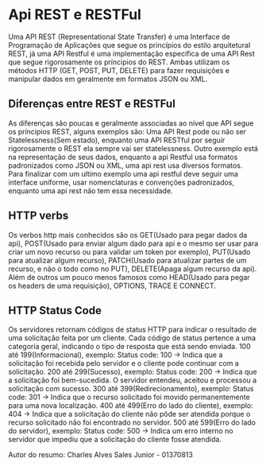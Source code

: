 # Api REST e RESTFul
Uma API REST (Representational State Transfer) é uma Interface de Programação de Aplicações que segue os princípios do estilo arquitetural REST, já uma API Restful é uma implementação especifica de uma API Rest que segue rigorosamente os príncipios do REST. Ambas utilizam os métodos HTTP (GET, POST, PUT, DELETE) para fazer requisições e manipular dados em geralmente em formatos JSON ou XML.

## Diferenças entre REST e RESTFul
As diferenças são poucas e geralmente associadas ao nível que API segue os príncipios REST, alguns exemplos são: Uma API Rest pode ou não ser Statelessness(Sem estado), enquanto uma API RESTful por seguir rigorosamente o REST ela sempre vai ser statelessness. Outro exemplo está na representação de seus dados, enquanto a api Restful usa formatos padronizados como JSON ou XML, uma api rest usa diversos formatos.
Para finalizar com um ultimo exemplo uma api restful deve seguir uma interface uniforme, usar nomenclaturas e convenções padronizados, enquanto uma api rest não tem essa necessidade.

## HTTP verbs
Os verbos http mais conhecidos são os GET(Usado para pegar dados da api), POST(Usado para enviar algum dado para api e o mesmo ser usar para criar um novo recurso ou para validar um token por exemplo), PUT(Usado para atualizar algum recurso), PATCH(Usado para atualizar partes de um recurso, e não o todo como no PUT), DELETE(Apaga algum recurso da api). Além de outros um pouco menos famosos como HEAD(Usado para pegar os headers de uma requisição), OPTIONS, TRACE E CONNECT.

## HTTP Status Code
Os servidores retornam códigos de status HTTP para indicar o resultado de uma solicitação feita por um cliente. Cada código de status pertence a uma categoria geral, indicando o tipo de resposta que está sendo enviada.
100 até 199(Informacional), exemplo: Status code: 100 -> Indica que a solicitação foi recebida pelo servidor e o cliente pode continuar com a solicitação.
200 até 299(Sucesso), exemplo: Status code: 200 -> Indica que a solicitação foi bem-sucedida. O servidor entendeu, aceitou e processou a solicitação com sucesso.
300 até 399(Redirecionamento), exemplo: Status code: 301 ->  Indica que o recurso solicitado foi movido permanentemente para uma nova localização.
400 até 499(Erro do lado do cliente), exemplo: 404 -> Indica que a solicitação do cliente não pôde ser atendida porque o recurso solicitado não foi encontrado no servidor.
500 até 599(Erro do lado do servidor), exemplo: Status code: 500 -> Indica um erro interno no servidor que impediu que a solicitação do cliente fosse atendida.

Autor do resumo: Charles Alves Sales Junior - 01370813
